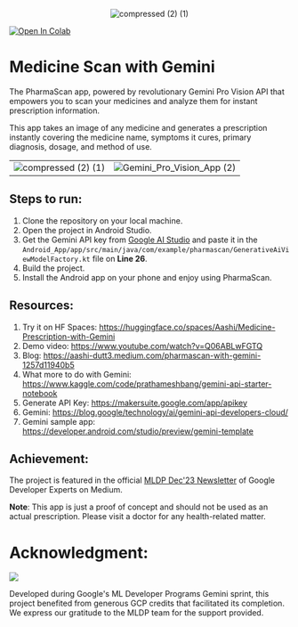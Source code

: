 <p align="center">
  <img src="https://github.com/NSTiwari/Medicine-Scan-with-Gemini/assets/25379502/c32cf999-28cc-4d49-91fa-7c9496a450a4" alt="compressed (2) (1)"/>
</p>

[![Open In Colab](https://colab.research.google.com/assets/colab-badge.svg)](https://colab.research.google.com/drive/1Vpg-3e7smzjkEo0I84zST_0cgoqpIJuT?usp=sharing)


# Medicine Scan with Gemini

The PharmaScan app, powered by revolutionary Gemini Pro Vision API that empowers you to scan your medicines and analyze them for instant prescription information.

This app takes an image of any medicine and generates a prescription instantly covering the medicine name, symptoms it cures, primary diagnosis, dosage, and method of use.

<p align="right">
  <table>
    <tr>
      <td><img src="https://github.com/NSTiwari/Medicine-Scan-with-Gemini/assets/25379502/a71f1e6d-0828-4b14-b3f2-545bf94cb4a8" alt="compressed (2) (1)"/></td>
      <td><img src="https://github.com/NSTiwari/Medicine-Scan-with-Gemini/assets/25379502/8a9686db-3c16-4850-aede-1d3c1822d509" alt="Gemini_Pro_Vision_App (2)"/></td>
    </tr>
  </table>
</p>

## Steps to run:

1. Clone the repository on your local machine.
2. Open the project in Android Studio.
3. Get the Gemini API key from [Google AI Studio](https://makersuite.google.com/app/apikey) and paste it in the ```Android_App/app/src/main/java/com/example/pharmascan/GenerativeAiViewModelFactory.kt``` file on **Line 26**.
4. Build the project.
5. Install the Android app on your phone and enjoy using PharmaScan. 

## Resources:

1. Try it on HF Spaces: https://huggingface.co/spaces/Aashi/Medicine-Prescription-with-Gemini
2. Demo video: https://www.youtube.com/watch?v=Q06ABLwFGTQ
3. Blog: https://aashi-dutt3.medium.com/pharmascan-with-gemini-1257d11940b5
4. What more to do with Gemini: https://www.kaggle.com/code/prathameshbang/gemini-api-starter-notebook
5. Generate API Key: https://makersuite.google.com/app/apikey
6. Gemini: https://blog.google/technology/ai/gemini-api-developers-cloud/
7. Gemini sample app: https://developer.android.com/studio/preview/gemini-template


## Achievement:
The project is featured in the official [MLDP Dec'23 Newsletter](https://medium.com/google-developer-experts/mldp-newsletter-dev-2023-machine-learning-communities-highlights-and-achievements-d48fd7f475bd) of Google Developer Experts on Medium.


**Note**: This app is just a proof of concept and should not be used as an actual prescription. Please visit a doctor for any health-related matter.


# Acknowledgment:
<img src="https://github.com/NSTiwari/Medicine-Scan-with-Gemini/blob/main/google.png">

Developed during Google's ML Developer Programs Gemini sprint, this project benefited from generous GCP credits that facilitated its completion. We express our gratitude to the MLDP team for the support provided.
